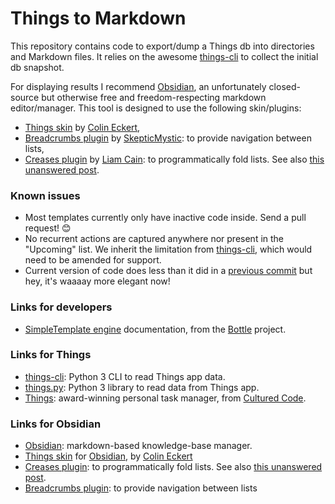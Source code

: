 # Things to Markdown

This repository contains code to export/dump a Things db into directories and Markdown files.
It relies on the awesome [things-cli](https://github.com/thingsapi/things-cli) to collect the
initial db snapshot.

For displaying results I recommend [Obsidian](https://obsidian.md/), an unfortunately closed-source
but  otherwise free and freedom-respecting markdown editor/manager. This tool is designed to use the following skin/plugins:
* [Things skin](https://github.com/colineckert/obsidian-things) by [Colin Eckert](https://github.com/colineckert),
* [Breadcrumbs plugin](https://github.com/SkepticMystic/breadcrumbs) by [SkepticMystic](https://github.com/SkepticMystic): to provide navigation between lists,
* [Creases plugin](https://github.com/liamcain/obsidian-creases) by [Liam Cain](https://github.com/liamcain): to programmatically fold lists. See also [this unanswered post](https://forum.obsidian.md/t/where-are-the-collapsed-folded-states-of-lists-and-headings-stored/38614).

### Known issues
* Most templates currently only have inactive code inside. Send a pull request! 😊
* No recurrent actions are captured anywhere nor present in the "Upcoming" list. We inherit the limitation from [things-cli](https://github.com/thingsapi/things-cli), which would need to be amended for support.
* Current version of code does less than it did in a [previous commit](https://github.com/r1cc4rdo/things2md/tree/013389f0c0b9c2709b4c0a91372c903fa11666fc) but hey, it's waaaay more elegant now!

### Links for developers
* [SimpleTemplate engine](https://bottlepy.org/docs/dev/stpl.html#bottle.SimpleTemplate) documentation, from the [Bottle](https://bottlepy.org/) project.

### Links for Things
* [things-cli](https://github.com/thingsapi/things-cli): Python 3 CLI to read Things app data.
* [things.py](https://github.com/thingsapi/things.py/): Python 3 library to read data from Things app.
* [Things](https://culturedcode.com/things/): award-winning personal task manager, from [Cultured Code](https://culturedcode.com/).

### Links for Obsidian
* [Obsidian](https://obsidian.md/): markdown-based knowledge-base manager.
* [Things skin](https://github.com/colineckert/obsidian-things) for [Obsidian](https://obsidian.md/), by [Colin Eckert](https://github.com/colineckert)
* [Creases plugin](https://github.com/liamcain/obsidian-creases): to programmatically fold lists. See also [this unanswered post](https://forum.obsidian.md/t/where-are-the-collapsed-folded-states-of-lists-and-headings-stored/38614).
* [Breadcrumbs plugin](https://github.com/SkepticMystic/breadcrumbs): to provide navigation between lists
